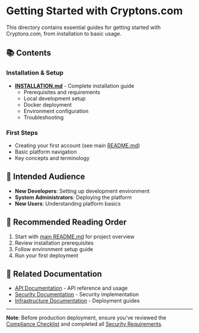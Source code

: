 # Getting Started with Cryptons.com

This directory contains essential guides for getting started with Cryptons.com, from installation to basic usage.

## 📚 Contents

### Installation & Setup
- **[INSTALLATION.md](INSTALLATION.md)** - Complete installation guide
  - Prerequisites and requirements
  - Local development setup
  - Docker deployment
  - Environment configuration
  - Troubleshooting

### First Steps
- Creating your first account (see main [README.md](../../README.md))
- Basic platform navigation
- Key concepts and terminology

## 🎯 Intended Audience

- **New Developers**: Setting up development environment
- **System Administrators**: Deploying the platform
- **New Users**: Understanding platform basics

## 📖 Recommended Reading Order

1. Start with [main README.md](../../README.md) for project overview
2. Review installation prerequisites
3. Follow environment setup guide
4. Run your first deployment

## 🔗 Related Documentation

- [API Documentation](../api/README.md) - API reference and usage
- [Security Documentation](../security/README.md) - Security implementation
- [Infrastructure Documentation](../infrastructure/README.md) - Deployment guides

---

**Note**: Before production deployment, ensure you've reviewed the [Compliance Checklist](../compliance/COMPLIANCE_CHECKLIST.md) and completed all [Security Requirements](../security/README.md).
